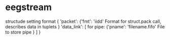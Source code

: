 # eegstream
structude setting format
{
'packet': {'fmt': 'iidd' Format for struct.pack call, describes data in tuplets
  }
'data_link': [
  for pipe: 
    {'pname': 'filename.fifo' File to store pipe
    }
  ]
}
